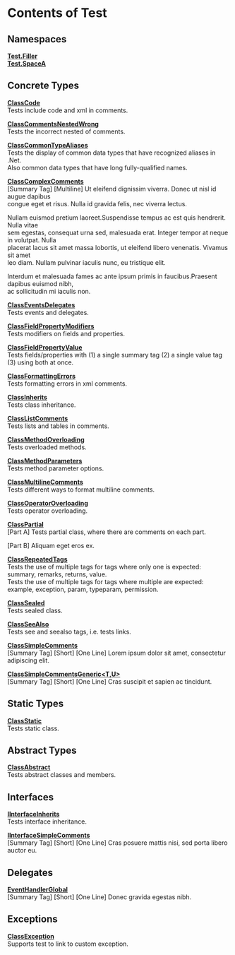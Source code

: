 # Contents of Test

## Namespaces

[**Test.Filler**](TableOfContents.Test.Filler.md)  
[**Test.SpaceA**](TableOfContents.Test.SpaceA.md)  

## Concrete Types

[**ClassCode**](Test.ClassCode.md)  
Tests include code and xml in comments.  

  
[**ClassCommentsNestedWrong**](Test.ClassCommentsNestedWrong.md)  
Tests the incorrect nested of comments.  

  
[**ClassCommonTypeAliases**](Test.ClassCommonTypeAliases.md)  
Tests the display of common data types that have recognized aliases in .Net.  
Also common data types that have long fully-qualified names.  

  
[**ClassComplexComments**](Test.ClassComplexComments.md)  
[Summary Tag] [Multiline] Ut eleifend dignissim viverra. Donec ut nisl id augue dapibus   
congue eget et risus. Nulla id gravida felis, nec viverra lectus.   
  
Nullam euismod pretium laoreet.Suspendisse tempus ac est quis hendrerit. Nulla vitae   
sem egestas, consequat urna sed, malesuada erat. Integer tempor at neque in volutpat. Nulla   
placerat lacus sit amet massa lobortis, ut eleifend libero venenatis. Vivamus sit amet   
leo diam. Nullam pulvinar iaculis nunc, eu tristique elit.   
  
Interdum et malesuada fames ac ante ipsum primis in faucibus.Praesent dapibus euismod nibh,   
ac sollicitudin mi iaculis non.  

  
[**ClassEventsDelegates**](Test.ClassEventsDelegates.md)  
Tests events and delegates.  

  
[**ClassFieldPropertyModifiers**](Test.ClassFieldPropertyModifiers.md)  
Tests modifiers on fields and properties.  

  
[**ClassFieldPropertyValue**](Test.ClassFieldPropertyValue.md)  
Tests fields/properties with (1) a single summary tag (2) a single value tag (3) using both at once.  

  
[**ClassFormattingErrors**](Test.ClassFormattingErrors.md)  
Tests formatting errors in xml comments.  

  
[**ClassInherits**](Test.ClassInherits.md)  
Tests class inheritance.  

  
[**ClassListComments**](Test.ClassListComments.md)  
Tests lists and tables in comments.  

  
[**ClassMethodOverloading**](Test.ClassMethodOverloading.md)  
Tests overloaded methods.  

  
[**ClassMethodParameters**](Test.ClassMethodParameters.md)  
Tests method parameter options.  

  
[**ClassMultilineComments**](Test.ClassMultilineComments.md)  
Tests different ways to format multiline comments.  

  
[**ClassOperatorOverloading**](Test.ClassOperatorOverloading.md)  
Tests operator overloading.  

  
[**ClassPartial**](Test.ClassPartial.md)  
[Part A] Tests partial class, where there are comments on each part.  

[Part B] Aliquam eget eros ex.  

  
[**ClassRepeatedTags**](Test.ClassRepeatedTags.md)  
Tests the use of multiple tags for tags where only one is expected: summary, remarks, returns, value.  
Tests the use of multiple tags for tags where multiple are expected: example, exception, param, typeparam, permission.  

  
[**ClassSealed**](Test.ClassSealed.md)  
Tests sealed class.  

  
[**ClassSeeAlso**](Test.ClassSeeAlso.md)  
Tests see and seealso tags, i.e. tests links.  

  
[**ClassSimpleComments**](Test.ClassSimpleComments.md)  
[Summary Tag] [Short] [One Line] Lorem ipsum dolor sit amet, consectetur adipiscing elit.  

  
[**ClassSimpleCommentsGeneric<T,U>**](Test.ClassSimpleCommentsGeneric<T,U>.md)  
[Summary Tag] [Short] [One Line] Cras suscipit et sapien ac tincidunt.  

  

## Static Types

[**ClassStatic**](Test.ClassStatic.md)  
Tests static class.  

  

## Abstract Types

[**ClassAbstract**](Test.ClassAbstract.md)  
Tests abstract classes and members.  

  

## Interfaces

[**IInterfaceInherits**](Test.IInterfaceInherits.md)  
Tests interface inheritance.  

  
[**IInterfaceSimpleComments**](Test.IInterfaceSimpleComments.md)  
[Summary Tag] [Short] [One Line] Cras posuere mattis nisi, sed porta libero auctor eu.  

  

## Delegates

[**EventHandlerGlobal**](Test.EventHandlerGlobal.md)  
[Summary Tag] [Short] [One Line] Donec gravida egestas nibh.  

  

## Exceptions

[**ClassException**](Test.ClassException.md)  
Supports test to link to custom exception.  

  

